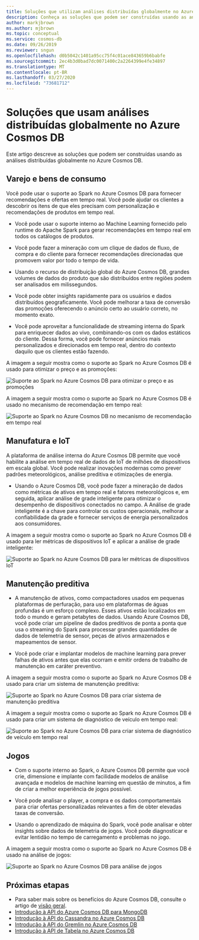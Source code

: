 ```yaml
---
title: Soluções que utilizam análises distribuídas globalmente no Azure Cosmos DB.
description: Conheça as soluções que podem ser construídas usando as análises distribuídas globalmente no Azure Cosmos DB.
author: markjbrown
ms.author: mjbrown
ms.topic: conceptual
ms.service: cosmos-db
ms.date: 09/26/2019
ms.reviewer: sngun
ms.openlocfilehash: d0b5042c1401a95cc75f4c01ace843659b6babfe
ms.sourcegitcommit: 2ec4b3d0bad7dc0071400c2a2264399e4fe34897
ms.translationtype: MT
ms.contentlocale: pt-BR
ms.lasthandoff: 03/27/2020
ms.locfileid: "73681712"
---
```

# <a name="solutions-using-globally-distributed-analytics-in-azure-cosmos-db"></a>Soluções que usam análises distribuídas globalmente no Azure Cosmos DB

Este artigo descreve as soluções que podem ser construídas usando as análises distribuídas globalmente no Azure Cosmos DB.

## <a name="retail-and-consumer-goods"></a>Varejo e bens de consumo

Você pode usar o suporte ao Spark no Azure Cosmos DB para fornecer recomendações e ofertas em tempo real. Você pode ajudar os clientes a descobrir os itens de que eles precisam com personalização e recomendações de produtos em tempo real.

* Você pode usar o suporte interno ao Machine Learning fornecido pelo runtime do Apache Spark para gerar recomendações em tempo real em todos os catálogos de produtos.

* Você pode fazer a mineração com um clique de dados de fluxo, de compra e do cliente para fornecer recomendações direcionadas que promovem valor por todo o tempo de vida.

* Usando o recurso de distribuição global do Azure Cosmos DB, grandes volumes de dados do produto que são distribuídos entre regiões podem ser analisados em milissegundos.

* Você pode obter insights rapidamente para os usuários e dados distribuídos geograficamente. Você pode melhorar a taxa de conversão das promoções oferecendo o anúncio certo ao usuário correto, no momento exato.

* Você pode aproveitar a funcionalidade de streaming interna do Spark para enriquecer dados ao vivo, combinando-os com os dados estáticos do cliente. Dessa forma, você pode fornecer anúncios mais personalizados e direcionados em tempo real, dentro do contexto daquilo que os clientes estão fazendo.

A imagem a seguir mostra como o suporte ao Spark no Azure Cosmos DB é usado para otimizar o preço e as promoções:

![Suporte ao Spark no Azure Cosmos DB para otimizar o preço e as promoções](./media/analytics-solution-architectures/optimize-pricing-and-promotions.png)


A imagem a seguir mostra como o suporte ao Spark no Azure Cosmos DB é usado no mecanismo de recomendação em tempo real:

![Suporte ao Spark no Azure Cosmos DB no mecanismo de recomendação em tempo real](./media/analytics-solution-architectures/real-time-recommendation-engine.png)

## <a name="manufacturing-and-iot"></a>Manufatura e IoT

A plataforma de análise interna do Azure Cosmos DB permite que você habilite a análise em tempo real de dados de IoT de milhões de dispositivos em escala global. Você pode realizar inovações modernas como prever padrões meteorológicos, análise preditiva e otimizações de energia.

* Usando o Azure Cosmos DB, você pode fazer a mineração de dados como métricas de ativos em tempo real e fatores meteorológicos e, em seguida, aplicar análise de grade inteligente para otimizar o desempenho de dispositivos conectados no campo. A Análise de grade inteligente é a chave para controlar os custos operacionais, melhorar a confiabilidade da grade e fornecer serviços de energia personalizados aos consumidores.

A imagem a seguir mostra como o suporte ao Spark no Azure Cosmos DB é usado para ler métricas de dispositivos IoT e aplicar a análise de grade inteligente:

![Suporte ao Spark no Azure Cosmos DB para ler métricas de dispositivos IoT](./media/analytics-solution-architectures/read-metrics-from-iot-devices.png)

## <a name="predictive-maintenance"></a>Manutenção preditiva

* A manutenção de ativos, como compactadores usados em pequenas plataformas de perfuração, para uso em plataformas de águas profundas é um esforço complexo. Esses ativos estão localizados em todo o mundo e geram petabytes de dados. Usando Azure Cosmos DB, você pode criar um pipeline de dados preditivos de ponta a ponta que usa o streaming do Spark para processar grandes quantidades de dados de telemetria de sensor, peças de ativos armazenados e mapeamentos de sensor.

* Você pode criar e implantar modelos de machine learning para prever falhas de ativos antes que elas ocorram e emitir ordens de trabalho de manutenção em caráter preventivo.

A imagem a seguir mostra como o suporte ao Spark no Azure Cosmos DB é usado para criar um sistema de manutenção preditiva:

![Suporte ao Spark no Azure Cosmos DB para criar sistema de manutenção preditiva](./media/analytics-solution-architectures/predictive-maintenance-system.png)

A imagem a seguir mostra como o suporte ao Spark no Azure Cosmos DB é usado para criar um sistema de diagnóstico de veículo em tempo real:

![Suporte ao Spark no Azure Cosmos DB para criar sistema de diagnóstico de veículo em tempo real](./media/analytics-solution-architectures/real-time-vehicle-diagnostic-system.png)

## <a name="gaming"></a>Jogos

* Com o suporte interno ao Spark, o Azure Cosmos DB permite que você crie, dimensione e implante com facilidade modelos de análise avançada e modelos de machine learning em questão de minutos, a fim de criar a melhor experiência de jogos possível.

* Você pode analisar o player, a compra e os dados comportamentais para criar ofertas personalizadas relevantes a fim de obter elevadas taxas de conversão.

* Usando o aprendizado de máquina do Spark, você pode analisar e obter insights sobre dados de telemetria de jogos. Você pode diagnosticar e evitar lentidão no tempo de carregamento e problemas no jogo.

A imagem a seguir mostra como o suporte ao Spark no Azure Cosmos DB é usado na análise de jogos:

![Suporte ao Spark no Azure Cosmos DB para análise de jogos](./media/analytics-solution-architectures/gaming-analytics.png)

## <a name="next-steps"></a>Próximas etapas

* Para saber mais sobre os benefícios do Azure Cosmos DB, consulte o artigo de [visão geral](introduction.md).
* [Introdução à API do Azure Cosmos DB para MongoDB](mongodb-introduction.md)
* [Introdução à API do Cassandra no Azure Cosmos DB](cassandra-introduction.md)
* [Introdução à API do Gremlin no Azure Cosmos DB](graph-introduction.md)
* [Introdução à API de Tabela no Azure Cosmos DB](table-introduction.md)
